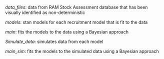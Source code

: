 _data_files_: data from RAM Stock Assessment database that has been visually identified as non-deterministic

_models_: stan models for each recruitment model that is fit to the data

_main_: fits the models to the data using a Bayesian approach

_Simulate_data_: simulates data from each model

_main_sim_: fits the models to the simulated data using a Bayesian approach

